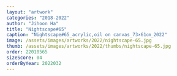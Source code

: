 ```yaml
---
layout: "artwork"
categories: "2018-2022"
author: "Jihoon Ha"
title: "Nightscape#65"
caption: "Nightscape#65_acrylic,oil on canvas_73×61㎝_2022"
image: /assets/images/artworks/2022/nightscape-65.jpg
thumb: /assets/images/artworks/2022/thumbs/nightscape-65.jpg
order: 22010565
sizeScore: 04
orderByYear: 2022032
---
```

